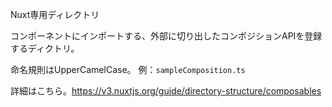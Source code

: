 Nuxt専用ディレクトリ

コンポーネントにインポートする、外部に切り出したコンポジションAPIを登録するディクトリ。

命名規則はUpperCamelCase。
例：`sampleComposition.ts`

詳細はこちら。https://v3.nuxtjs.org/guide/directory-structure/composables